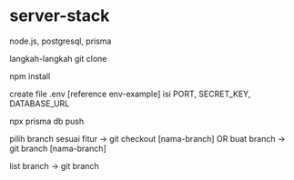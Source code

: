 # server-stack
node.js, postgresql, prisma

langkah-langkah
git clone <repo>

npm install

create file .env [reference env-example]
isi PORT, SECRET_KEY, DATABASE_URL

npx prisma db push

pilih branch sesuai fitur -> git checkout [nama-branch]
OR
buat branch -> git branch [nama-branch]

list branch -> git branch
